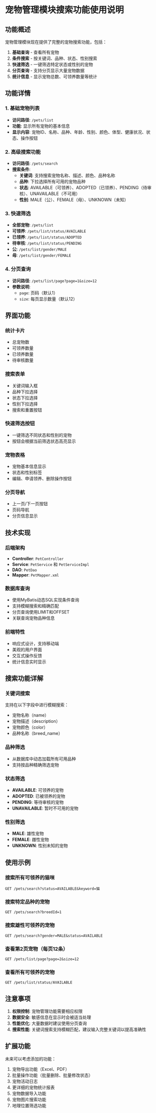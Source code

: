 # 宠物管理模块搜索功能使用说明

## 功能概述

宠物管理模块现在提供了完整的宠物搜索功能，包括：

1. **基础查询** - 查看所有宠物
2. **条件搜索** - 按关键词、品种、状态、性别搜索
3. **快速筛选** - 一键筛选特定状态或性别的宠物
4. **分页查询** - 支持分页显示大量宠物数据
5. **统计信息** - 显示宠物总数、可领养数量等统计

## 功能详情

### 1. 基础宠物列表
- **访问路径**: `/pets/list`
- **功能**: 显示所有宠物的基本信息
- **显示内容**: 宠物ID、名称、品种、年龄、性别、颜色、体型、健康状况、状态、操作按钮

### 2. 高级搜索功能
- **访问路径**: `/pets/search`
- **搜索条件**:
  - **关键词**: 支持搜索宠物名称、描述、颜色、品种名称
  - **品种**: 下拉选择所有可用的宠物品种
  - **状态**: AVAILABLE（可领养）、ADOPTED（已领养）、PENDING（待审核）、UNAVAILABLE（不可用）
  - **性别**: MALE（公）、FEMALE（母）、UNKNOWN（未知）

### 3. 快速筛选
- **全部宠物**: `/pets/list`
- **可领养**: `/pets/list/status/AVAILABLE`
- **已领养**: `/pets/list/status/ADOPTED`
- **待审核**: `/pets/list/status/PENDING`
- **公**: `/pets/list/gender/MALE`
- **母**: `/pets/list/gender/FEMALE`

### 4. 分页查询
- **访问路径**: `/pets/list/page?page=1&size=12`
- **参数说明**:
  - `page`: 页码（默认1）
  - `size`: 每页显示数量（默认12）

## 界面功能

### 统计卡片
- 总宠物数
- 可领养数量
- 已领养数量
- 待审核数量

### 搜索表单
- 关键词输入框
- 品种下拉选择
- 状态下拉选择
- 性别下拉选择
- 搜索和重置按钮

### 快速筛选按钮
- 一键筛选不同状态和性别的宠物
- 按钮会根据当前筛选状态高亮显示

### 宠物表格
- 宠物基本信息显示
- 状态和性别标签
- 编辑、申请领养、删除操作按钮

### 分页导航
- 上一页/下一页按钮
- 页码导航
- 分页信息显示

## 技术实现

### 后端架构
- **Controller**: `PetController`
- **Service**: `PetService` 和 `PetServiceImpl`
- **DAO**: `PetDao`
- **Mapper**: `PetMapper.xml`

### 数据库查询
- 使用MyBatis动态SQL实现条件查询
- 支持模糊搜索和精确匹配
- 分页查询使用LIMIT和OFFSET
- 关联查询宠物品种信息

### 前端特性
- 响应式设计，支持移动端
- 美观的用户界面
- 交互式操作反馈
- 统计信息实时显示

## 搜索功能详解

### 关键词搜索
支持在以下字段中进行模糊搜索：
- 宠物名称（name）
- 宠物描述（description）
- 宠物颜色（color）
- 品种名称（breed_name）

### 品种筛选
- 从数据库中动态加载所有可用品种
- 支持按品种精确筛选宠物

### 状态筛选
- **AVAILABLE**: 可领养的宠物
- **ADOPTED**: 已被领养的宠物
- **PENDING**: 等待审核的宠物
- **UNAVAILABLE**: 暂时不可用的宠物

### 性别筛选
- **MALE**: 雄性宠物
- **FEMALE**: 雌性宠物
- **UNKNOWN**: 性别未知的宠物

## 使用示例

### 搜索所有可领养的猫咪
```
GET /pets/search?status=AVAILABLE&keyword=猫
```

### 搜索特定品种的宠物
```
GET /pets/search?breedId=1
```

### 搜索雄性可领养的宠物
```
GET /pets/search?gender=MALE&status=AVAILABLE
```

### 查看第2页宠物（每页12条）
```
GET /pets/list/page?page=2&size=12
```

### 查看所有可领养的宠物
```
GET /pets/list/status/AVAILABLE
```

## 注意事项

1. **权限控制**: 宠物管理功能需要相应权限
2. **数据安全**: 敏感信息在显示时会被适当处理
3. **性能优化**: 大量数据时建议使用分页查询
4. **搜索性能**: 关键词搜索支持模糊匹配，建议输入完整关键词以提高准确性

## 扩展功能

未来可以考虑添加的功能：
1. 宠物导出功能（Excel、PDF）
2. 批量操作功能（批量删除、批量修改状态）
3. 宠物活动日志
4. 更详细的宠物统计报表
5. 宠物数据导入功能
6. 宠物图片搜索功能
7. 地理位置筛选功能 